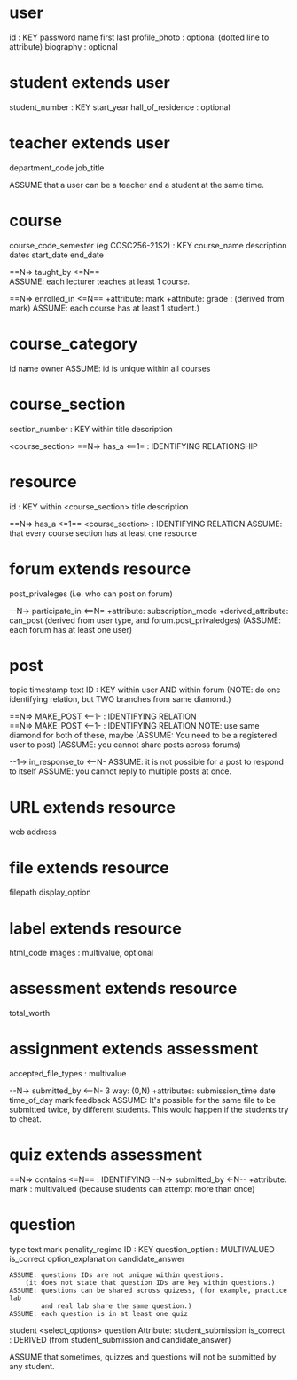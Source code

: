

# user
id  :  KEY
password
name
    first
    last
profile_photo  :  optional  (dotted line to attribute)
biography  :  optional

# student extends user
student_number  :  KEY
start_year
hall_of_residence  :  optional

# teacher extends user
department_code
job_title


ASSUME that a user can be a teacher and a student at the same time.



# course
course_code_semester (eg COSC256-21S2)  :  KEY
course_name
description
dates
    start_date
    end_date

<course>  ==N=>  taught_by  <=N==  <lecturer>  
    ASSUME: each lecturer teaches at least 1 course.

<course> ==N=>  enrolled_in  <=N==  <student>
    +attribute:  mark
    +attribute:  grade  :  (derived from mark)
    ASSUME: each course has at least 1 student.)



# course_category
id
name
owner
ASSUME: id is unique within all courses



# course_section
section_number  :  KEY within <course>
title
description

<course_section> ==N=>  has_a  <==1= <course>   :  IDENTIFYING RELATIONSHIP



# resource
id  :  KEY within <course_section>
title
description
                      
<resource> ==N=>  has_a    <=1==    <course_section>   :  IDENTIFYING RELATION
    ASSUME: that every course section has at least one resource

# forum extends resource
post_privaleges  (i.e. who can post on forum)


<user> --N->  participate_in  <==N=  <forum>
    +attribute:  subscription_mode
    +derived_attribute:  can_post   (derived from user type, and forum.post_privaledges)
    (ASSUME: each forum has at least one user)



# post
topic
timestamp
text
ID  :  KEY within user AND within forum
    (NOTE: do one identifying relation, but TWO branches from same diamond.)

<post> ==N=>  MAKE_POST  <--1-  <user>   :   IDENTIFYING RELATION   
<post> ==N=>  MAKE_POST  <--1-  <forum>  :  IDENTIFYING RELATION
    NOTE: use same diamond for both of these, maybe
    (ASSUME: You need to be a registered user to post)
    (ASSUME: you cannot share posts across forums)


<post> --1->  in_response_to <--N- <post>
    ASSUME: it is not possible for a post to respond to itself
    ASSUME: you cannot reply to multiple posts at once.


# URL extends resource
web address

# file extends resource
filepath
display_option

# label extends resource
html_code
images  :  multivalue, optional



# assessment extends resource
total_worth


# assignment extends assessment
accepted_file_types  :  multivalue

<assignment> --N->  submitted_by  <--N- <student>
3 way:  <file> (0,N)
    +attributes:
        submission_time
            date
            time_of_day
        mark
        feedback
ASSUME: It's possible for the same file to be submitted twice, by different
    students. This would happen if the students try to cheat.




# quiz extends assessment

<quiz> ==N=> contains <=N==  <question>   :   IDENTIFYING
<quiz> --N-> submitted_by <-N-- <student>
    +attribute: mark   :   multivalued  (because students can attempt more than once)


# question
type
text
mark
penality_regime
ID   :   KEY
question_option   :  MULTIVALUED
    is_correct
    option_explanation
    candidate_answer

    ASSUME: questions IDs are not unique within questions.
        (it does not state that question IDs are key within questions.)
    ASSUME: questions can be shared across quizess, (for example, practice lab
            and real lab share the same question.)
    ASSUME: each question is in at least one quiz

student <select_options> question
    Attribute:
        student_submission
        is_correct   :  DERIVED (from student_submission and candidate_answer)

ASSUME that sometimes, quizzes and questions will not be submitted by any student.















